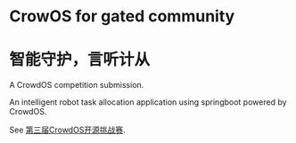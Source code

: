 # CrowOS for gated community
# 智能守护，言听计从
A CrowdOS competition submission. 

An intelligent robot task allocation application using springboot powered by CrowdOS. 

See [第三届CrowdOS开源挑战赛]([https://www.gitlink.org.cn/competitions/index/track2_2023_crowdos]).
